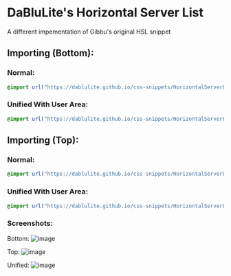 # DaBluLite's Horizontal Server List
A different impementation of Gibbu's original HSL snippet

## Importing (Bottom):
### Normal:
```css
@import url("https://dablulite.github.io/css-snippets/HorizontalServerList/import.css");
```
### Unified With User Area:
```css
@import url("https://dablulite.github.io/css-snippets/HorizontalServerList/unified-import.css");
```
## Importing (Top):
### Normal:
```css
@import url("https://dablulite.github.io/css-snippets/HorizontalServerList/import-topbar.css");
```
### Unified With User Area:
```css
@import url("https://dablulite.github.io/css-snippets/HorizontalServerList/unified-import-topbar.css");
```

### Screenshots:
Bottom:
![image](https://github.com/DaBluLite/css-snippets/assets/73998678/7e79e017-babd-4c08-877e-12a6cabe4701)

Top:
![image](https://github.com/DaBluLite/css-snippets/assets/73998678/303120a3-a2f3-4ac4-82a0-f8db9ed526af)

Unified:
![image](https://github.com/DaBluLite/css-snippets/assets/73998678/c288a3a9-9eca-4c39-b78d-5698bf2f4896)
